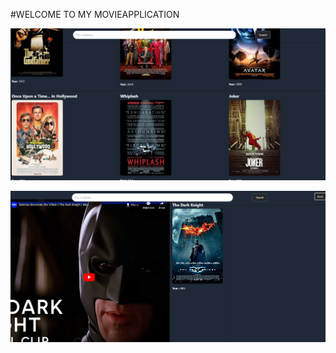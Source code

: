 #WELCOME TO MY MOVIEAPPLICATION

![APPLICATION PICTURE](./src/utils/image.png)


![APPLICATION PICTURE](./src/utils/image2.png)